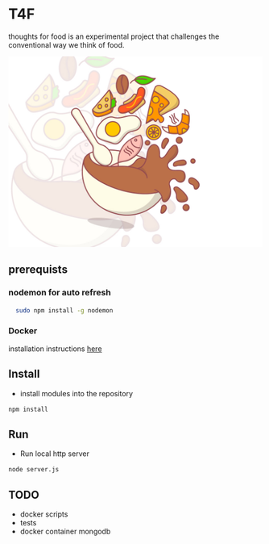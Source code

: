 # T4F
thoughts for food is an experimental project that challenges the conventional way we think of food.

![alt text](images/Artboard1.jpg "Title")


## prerequists

### nodemon for auto refresh

```bash
  sudo npm install -g nodemon
```
### Docker
installation instructions 
[here](https://docs.docker.com/engine/install/ubuntu/)

## Install

* install modules into the repository
```bash
npm install
```


## Run

* Run local http server
```bash
node server.js
```


## TODO
- docker scripts
- tests
- docker container mongodb
